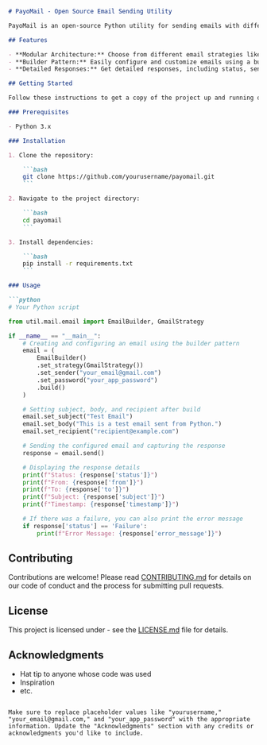 ```markdown
# PayoMail - Open Source Email Sending Utility

PayoMail is an open-source Python utility for sending emails with different email providers. It provides a flexible architecture supporting various email strategies and a convenient interface for configuring and sending emails.

## Features

- **Modular Architecture:** Choose from different email strategies like Gmail, IceWarp, etc.
- **Builder Pattern:** Easily configure and customize emails using a builder pattern.
- **Detailed Responses:** Get detailed responses, including status, sender, recipient, subject, and timestamp.

## Getting Started

Follow these instructions to get a copy of the project up and running on your local machine.

### Prerequisites

- Python 3.x

### Installation

1. Clone the repository:

    ```bash
    git clone https://github.com/yourusername/payomail.git
    ```

2. Navigate to the project directory:

    ```bash
    cd payomail
    ```

3. Install dependencies:

    ```bash
    pip install -r requirements.txt
    ```

### Usage

```python
# Your Python script

from util.mail.email import EmailBuilder, GmailStrategy

if __name__ == "__main__":
    # Creating and configuring an email using the builder pattern
    email = (
        EmailBuilder()
        .set_strategy(GmailStrategy())
        .set_sender("your_email@gmail.com")
        .set_password("your_app_password")
        .build()
    )

    # Setting subject, body, and recipient after build
    email.set_subject("Test Email")
    email.set_body("This is a test email sent from Python.")
    email.set_recipient("recipient@example.com")

    # Sending the configured email and capturing the response
    response = email.send()

    # Displaying the response details
    print(f"Status: {response['status']}")
    print(f"From: {response['from']}")
    print(f"To: {response['to']}")
    print(f"Subject: {response['subject']}")
    print(f"Timestamp: {response['timestamp']}")

    # If there was a failure, you can also print the error message
    if response['status'] == 'Failure':
        print(f"Error Message: {response['error_message']}")
```

## Contributing

Contributions are welcome! Please read [CONTRIBUTING.md](CONTRIBUTING.md) for details on our code of conduct and the process for submitting pull requests.

## License

This project is licensed under  - see the [LICENSE.md](LICENSE.md) file for details.

## Acknowledgments

- Hat tip to anyone whose code was used
- Inspiration
- etc.
```

Make sure to replace placeholder values like "yourusername," "your_email@gmail.com," and "your_app_password" with the appropriate information. Update the "Acknowledgments" section with any credits or acknowledgments you'd like to include.
